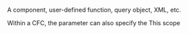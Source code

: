 A component, user-defined function, query object, XML, etc. 

Within a CFC, the parameter can also specify the This scope